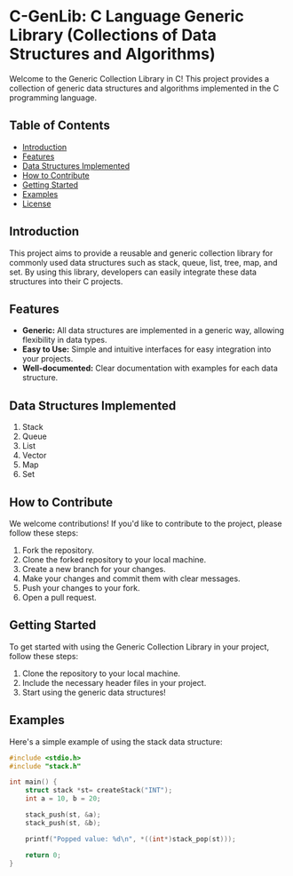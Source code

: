 # C-GenLib: C Language Generic Library (Collections of Data Structures and Algorithms)

Welcome to the Generic Collection Library in C! This project provides a collection of generic data structures and algorithms implemented in the C programming language.

## Table of Contents

- [Introduction](#introduction)
- [Features](#features)
- [Data Structures Implemented](#data-structures-implemented)
- [How to Contribute](#how-to-contribute)
- [Getting Started](#getting-started)
- [Examples](#examples)
- [License](#license)

##  Introduction

This project aims to provide a reusable and generic collection library for commonly used data structures such as stack, queue, list, tree, map, and set. By using this library, developers can easily integrate these data structures into their C projects.

##  Features

- **Generic:** All data structures are implemented in a generic way, allowing flexibility in data types.
- **Easy to Use:** Simple and intuitive interfaces for easy integration into your projects.
- **Well-documented:** Clear documentation with examples for each data structure.

##  Data Structures Implemented

1. Stack
2. Queue
3. List
4. Vector
5. Map
6. Set

##  How to Contribute

We welcome contributions! If you'd like to contribute to the project, please follow these steps:

1. Fork the repository.
2. Clone the forked repository to your local machine.
3. Create a new branch for your changes.
4. Make your changes and commit them with clear messages.
5. Push your changes to your fork.
6. Open a pull request.

##  Getting Started

To get started with using the Generic Collection Library in your project, follow these steps:

1. Clone the repository to your local machine.
2. Include the necessary header files in your project.
3. Start using the generic data structures!

##  Examples

Here's a simple example of using the stack data structure:

```c
#include <stdio.h>
#include "stack.h"

int main() {
    struct stack *st= createStack("INT");
    int a = 10, b = 20;

    stack_push(st, &a);
    stack_push(st, &b);

    printf("Popped value: %d\n", *((int*)stack_pop(st)));

    return 0;
}
